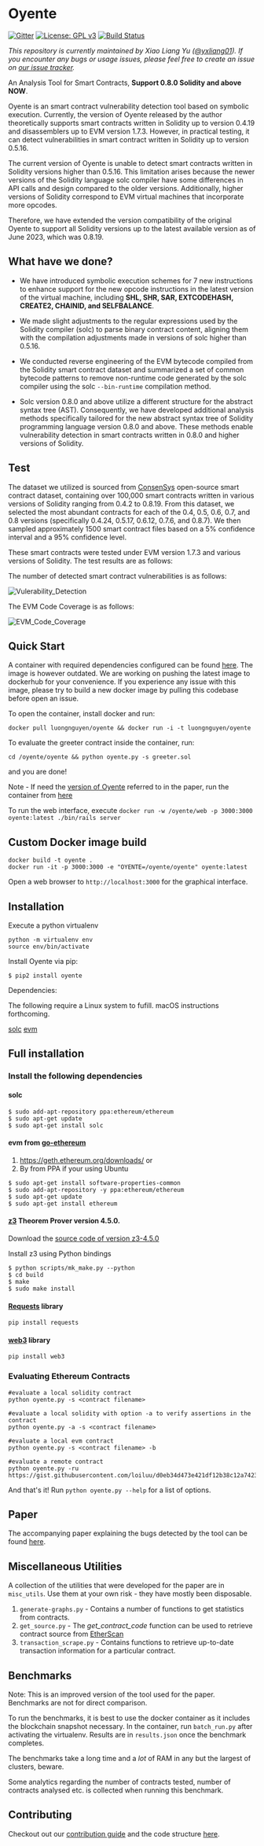 Oyente
======

[![Gitter][gitter-badge]][gitter-url]
[![License: GPL v3][license-badge]][license-badge-url]
[![Build Status](https://travis-ci.org/melonproject/oyente.svg?branch=master)](https://travis-ci.org/melonproject/oyente)

*This repository is currently maintained by Xiao Liang Yu ([@yxliang01](https://github.com/yxliang01)). If you encounter any bugs or usage issues, please feel free to create an issue on [our issue tracker](https://github.com/melonproject/oyente/issues).*

An Analysis Tool for Smart Contracts, **Support 0.8.0 Solidity and above NOW**.

Oyente is an smart contract vulnerability detection tool based on symbolic execution. Currently, the version of Oyente released by the author theoretically supports smart contracts written in Solidity up to version 0.4.19 and disassemblers up to EVM version 1.7.3. However, in practical testing, it can detect vulnerabilities in smart contract written in Solidity up to version 0.5.16.


The current version of Oyente is unable to detect smart contracts written in Solidity versions higher than 0.5.16. This limitation arises because the newer versions of the Solidity language solc compiler have some differences in API calls and design compared to the older versions. Additionally, higher versions of Solidity correspond to EVM virtual machines that incorporate more opcodes. 

Therefore, we have extended the version compatibility of the original Oyente to support all Solidity versions up to the latest available version as of June 2023, which was 0.8.19.


## What have we done?

- We have introduced symbolic execution schemes for 7 new instructions to enhance support for the new opcode instructions in the latest version of the virtual machine, including **SHL, SHR, SAR, EXTCODEHASH, CREATE2, CHAINID, and SELFBALANCE**.

- We made slight adjustments to the regular expressions used by the Solidity compiler (solc) to parse binary contract content, aligning them with the compilation adjustments made in versions of solc higher than 0.5.16.

- We conducted reverse engineering of the EVM bytecode compiled from the Solidity smart contract dataset and summarized a set of common bytecode patterns to remove non-runtime code generated by the solc compiler using the solc `--bin-runtime` compilation method.

- Solc version 0.8.0 and above utilize a different structure for the abstract syntax tree (AST). Consequently, we have developed additional analysis methods specifically tailored for the new abstract syntax tree of Solidity programming language version 0.8.0 and above. These methods enable vulnerability detection in smart contracts written in 0.8.0 and higher versions of Solidity.

## Test

The dataset we utilized is sourced from [ConsenSys](https://consensys.net/diligence/tools/) open-source smart contract dataset, containing over 100,000 smart contracts written in various versions of Solidity ranging from 0.4.2 to 0.8.19. From this dataset, we selected the most abundant contracts for each of the 0.4, 0.5, 0.6, 0.7, and 0.8 versions (specifically 0.4.24, 0.5.17, 0.6.12, 0.7.6, and 0.8.7). We then sampled approximately 1500 smart contract files based on a 5% confidence interval and a 95% confidence level.

These smart contracts were tested under EVM version 1.7.3 and various versions of Solidity. The test results are as follows:

The number of detected smart contract vulnerabilities is as follows:

![Vulerability_Detection](./fig/Oyente_sup_higher.png)

The EVM Code Coverage is as follows:

![EVM_Code_Coverage](./fig/EVMCodeCoverage.png)

## Quick Start

A container with required dependencies configured can be found [here](https://hub.docker.com/r/luongnguyen/oyente/). The image is however outdated. We are working on pushing the latest image to dockerhub for your convenience. If you experience any issue with this image, please try to build a new docker image by pulling this codebase before open an issue.

To open the container, install docker and run:

```
docker pull luongnguyen/oyente && docker run -i -t luongnguyen/oyente
```

To evaluate the greeter contract inside the container, run:

```
cd /oyente/oyente && python oyente.py -s greeter.sol
```

and you are done!

Note - If need the [version of Oyente](https://github.com/melonproject/oyente/tree/290f1ae1bbb295b8e61cbf0eed93dbde6f287e69) referred to in the paper, run the container from [here](https://hub.docker.com/r/hrishioa/oyente/)

To run the web interface, execute
`docker run -w /oyente/web -p 3000:3000 oyente:latest ./bin/rails server`

## Custom Docker image build

```
docker build -t oyente .
docker run -it -p 3000:3000 -e "OYENTE=/oyente/oyente" oyente:latest
```

Open a web browser to `http://localhost:3000` for the graphical interface.

## Installation

Execute a python virtualenv

```
python -m virtualenv env
source env/bin/activate
```

Install Oyente via pip:

```
$ pip2 install oyente
```
Dependencies:

The following require a Linux system to fufill. macOS instructions forthcoming.

[solc](https://github.com/melonproject/oyente#solc)
[evm](https://github.com/melonproject/oyente#evm-from-go-ethereum)

## Full installation

### Install the following dependencies
#### solc
```
$ sudo add-apt-repository ppa:ethereum/ethereum
$ sudo apt-get update
$ sudo apt-get install solc
```

#### evm from [go-ethereum](https://github.com/ethereum/go-ethereum)

1. https://geth.ethereum.org/downloads/ or
2. By from PPA if your using Ubuntu
```
$ sudo apt-get install software-properties-common
$ sudo add-apt-repository -y ppa:ethereum/ethereum
$ sudo apt-get update
$ sudo apt-get install ethereum
```

#### [z3](https://github.com/Z3Prover/z3/releases) Theorem Prover version 4.5.0.

Download the [source code of version z3-4.5.0](https://github.com/Z3Prover/z3/releases/tag/z3-4.5.0)

Install z3 using Python bindings

```
$ python scripts/mk_make.py --python
$ cd build
$ make
$ sudo make install
```

#### [Requests](https://github.com/kennethreitz/requests/) library

```
pip install requests
```

#### [web3](https://github.com/pipermerriam/web3.py) library

```
pip install web3
```

### Evaluating Ethereum Contracts

```
#evaluate a local solidity contract
python oyente.py -s <contract filename>

#evaluate a local solidity with option -a to verify assertions in the contract
python oyente.py -a -s <contract filename>

#evaluate a local evm contract
python oyente.py -s <contract filename> -b

#evaluate a remote contract
python oyente.py -ru https://gist.githubusercontent.com/loiluu/d0eb34d473e421df12b38c12a7423a61/raw/2415b3fb782f5d286777e0bcebc57812ce3786da/puzzle.sol

```

And that's it! Run ```python oyente.py --help``` for a list of options.

## Paper

The accompanying paper explaining the bugs detected by the tool can be found [here](https://www.comp.nus.edu.sg/~prateeks/papers/Oyente.pdf).

## Miscellaneous Utilities

A collection of the utilities that were developed for the paper are in `misc_utils`. Use them at your own risk - they have mostly been disposable.

1. `generate-graphs.py` - Contains a number of functions to get statistics from contracts.
2. `get_source.py` - The *get_contract_code* function can be used to retrieve contract source from [EtherScan](https://etherscan.io)
3. `transaction_scrape.py` - Contains functions to retrieve up-to-date transaction information for a particular contract.

## Benchmarks

Note: This is an improved version of the tool used for the paper. Benchmarks are not for direct comparison.

To run the benchmarks, it is best to use the docker container as it includes the blockchain snapshot necessary.
In the container, run `batch_run.py` after activating the virtualenv. Results are in `results.json` once the benchmark completes.

The benchmarks take a long time and a *lot* of RAM in any but the largest of clusters, beware.

Some analytics regarding the number of contracts tested, number of contracts analysed etc. is collected when running this benchmark.

## Contributing

Checkout out our [contribution guide](https://github.com/melonproject/oyente/blob/master/CONTRIBUTING.md) and the code structure [here](https://github.com/melonproject/oyente/blob/master/code.md).


[gitter-badge]: https://img.shields.io/gitter/room/melonproject/oyente.js.svg?style=flat-square
[gitter-url]: https://gitter.im/melonproject/oyente?utm_source=badge&utm_medium=badge&utm_campaign=pr-badge&utm_content=badge
[license-badge]: https://img.shields.io/badge/License-GPL%20v3-blue.svg?style=flat-square
[license-badge-url]: ./LICENSE
